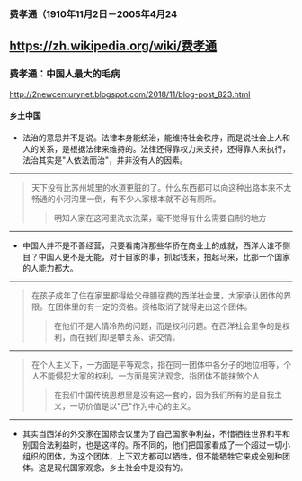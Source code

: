 ### 费孝通（1910年11月2日－2005年4月24
https://zh.wikipedia.org/wiki/费孝通
---
### 费孝通：中国人最大的毛病
http://2newcenturynet.blogspot.com/2018/11/blog-post_823.html
#### 乡土中国
- 法治的意思并不是说。法律本身能统治，能维持社会秩序，而是说社会上人和人的关系，是根据法律来维持的。法律还得靠权力来支持，还得靠人来执行，法治其实是"人依法而治"，并非没有人的因素。
---
>天下没有比苏州城里的水道更脏的了。什么东西都可以向这种出路本来不太畅通的小河沟里一倒，有不少人家根本就不必有厕所。
>>明知人家在这河里洗衣洗菜，毫不觉得有什么需要自制的地方
---
- 中国人并不是不善经营，只要看南洋那些华侨在商业上的成就，西洋人谁不侧目？中国人更不是无能，对于自家的事，抓起钱来，拍起马来，比那一个国家的人能力都大。
---
>在孩子成年了住在家里都得给父母膳宿费的西洋社会里，大家承认团体的界限。在团体里的有一定的资格。资格取消了就得走出这个团体。
>>在他们不是人情冷热的问题，而是权利问题。在西洋社会里争的是权利，而在我们却是攀关系、讲交情。
---
>在个人主义下，一方面是平等观念，指在同一团体中各分子的地位相等，个人不能侵犯大家的权利，一方面是宪法观念，指团体不能抹煞个人
>>在我们中国传统思想里是没有这一套的，因为我们所有的是自我主义，一切价值是以"己"作为中心的主义。
---
- 其实当西洋的外交家在国际会议里为了自己国家争利益，不惜牺牲世界和平和别国合法利益时，也是这样的。所不同的，他们把国家看成了一个超过一切小组织的团体，为这个团体，上下双方都可以牺牲，但不能牺牲它来成全别种团体。这是现代国家观念，乡土社会中是没有的。